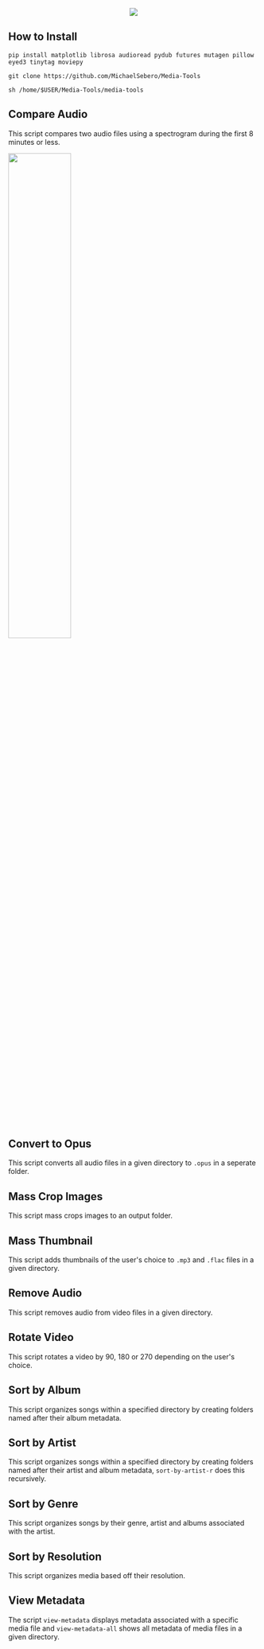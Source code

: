 <p align="center">
	<img src="https://i.postimg.cc/Hns6LNCz/document-tools.png" />

## How to Install

```
pip install matplotlib librosa audioread pydub futures mutagen pillow eyed3 tinytag moviepy

git clone https://github.com/MichaelSebero/Media-Tools

sh /home/$USER/Media-Tools/media-tools
```

## Compare Audio
This script compares two audio files using a spectrogram during the first 8 minutes or less.

<p align="left">
    <img src="https://i.postimg.cc/4dgNCq02/comparison.png" style="width:50%; height:auto;" />
</p>

## Convert to Opus
This script converts all audio files in a given directory to `.opus` in a seperate folder.

## Mass Crop Images
This script mass crops images to an output folder.

## Mass Thumbnail
This script adds thumbnails of the user's choice to `.mp3` and `.flac` files in a given directory.

## Remove Audio
This script removes audio from video files in a given directory.

## Rotate Video
This script rotates a video by 90, 180 or 270 depending on the user's choice.

## Sort by Album
This script organizes songs within a specified directory by creating folders named after their album metadata.

## Sort by Artist
This script organizes songs within a specified directory by creating folders named after their artist and album metadata, `sort-by-artist-r` does this recursively.

## Sort by Genre
This script organizes songs by their genre, artist and albums associated with the artist.

## Sort by Resolution
This script organizes media based off their resolution.

## View Metadata
The script `view-metadata` displays metadata associated with a specific media file and `view-metadata-all` shows all metadata of media files in a given directory.
